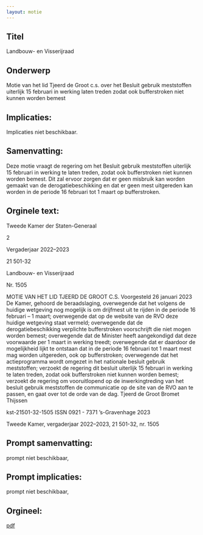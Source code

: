 ```yaml
---
layout: motie
---
```

## Titel
Landbouw- en Visserijraad
## Onderwerp
Motie van het lid Tjeerd de Groot c.s. over het Besluit gebruik meststoffen uiterlijk 15 februari in werking laten treden zodat ook bufferstroken niet kunnen worden bemest
## Implicaties:
Implicaties niet beschikbaar.
## Samenvatting:

Deze motie vraagt de regering om het Besluit gebruik meststoffen uiterlijk 15 februari in werking te laten treden, zodat ook bufferstroken niet kunnen worden bemest. Dit zal ervoor zorgen dat er geen misbruik kan worden gemaakt van de derogatiebeschikking en dat er geen mest uitgereden kan worden in de periode 16 februari tot 1 maart op bufferstroken.
## Orginele text:


Tweede Kamer der Staten-Generaal

2

Vergaderjaar 2022–2023

21 501-32

Landbouw- en Visserijraad

Nr. 1505

MOTIE VAN HET LID TJEERD DE GROOT C.S.
Voorgesteld 26 januari 2023
De Kamer,
gehoord de beraadslaging,
overwegende dat het volgens de huidige wetgeving nog mogelijk is om
drijfmest uit te rijden in de periode 16 februari – 1 maart;
overwegende dat op de website van de RVO deze huidige wetgeving staat
vermeld;
overwegende dat de derogatiebeschikking verplichte bufferstroken
voorschrijft die niet mogen worden bemest;
overwegende dat de Minister heeft aangekondigd dat deze voorwaarde
per 1 maart in werking treedt;
overwegende dat er daardoor de mogelijkheid lijkt te ontstaan dat in de
periode 16 februari tot 1 maart mest mag worden uitgereden, ook op
bufferstroken;
overwegende dat het actieprogramma wordt omgezet in het nationale
besluit gebruik meststoffen;
verzoekt de regering dit besluit uiterlijk 15 februari in werking te laten
treden, zodat ook bufferstroken niet kunnen worden bemest;
verzoekt de regering om vooruitlopend op de inwerkingtreding van het
besluit gebruik meststoffen de communicatie op de site van de RVO aan te
passen,
en gaat over tot de orde van de dag.
Tjeerd de Groot
Bromet
Thijssen

kst-21501-32-1505
ISSN 0921 - 7371
’s-Gravenhage 2023

Tweede Kamer, vergaderjaar 2022–2023, 21 501-32, nr. 1505


## Prompt samenvatting:
prompt niet beschikbaar,

## Prompt implicaties:
prompt niet beschikbaar,
## Orgineel:
[pdf](https://gegevensmagazijn.tweedekamer.nl/OData/v4/2.0/Document(75252c42-7cc7-4301-adff-2d108bb594a2)/resource)
